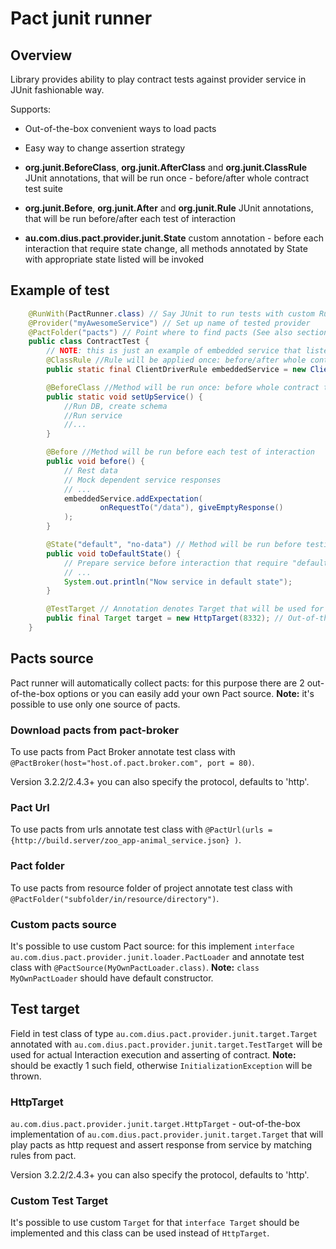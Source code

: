 # Pact junit runner

## Overview
Library provides ability to play contract tests against provider service in JUnit fashionable way.

Supports:

- Out-of-the-box convenient ways to load pacts

- Easy way to change assertion strategy

- **org.junit.BeforeClass**, **org.junit.AfterClass** and **org.junit.ClassRule** JUnit annotations, that will be run once - before/after whole contract test suite

- **org.junit.Before**, **org.junit.After** and **org.junit.Rule** JUnit annotations, that will be run before/after each test of interaction

- **au.com.dius.pact.provider.junit.State** custom annotation - before each interaction that require state change, all methods annotated by State with appropriate state listed will be invoked

## Example of test

```java
    @RunWith(PactRunner.class) // Say JUnit to run tests with custom Runner
    @Provider("myAwesomeService") // Set up name of tested provider
    @PactFolder("pacts") // Point where to find pacts (See also section Pacts source in documentation)
    public class ContractTest {
        // NOTE: this is just an example of embedded service that listens to requests, you should start here real service
        @ClassRule //Rule will be applied once: before/after whole contract test suite
        public static final ClientDriverRule embeddedService = new ClientDriverRule(8332);

        @BeforeClass //Method will be run once: before whole contract test suite
        public static void setUpService() {
            //Run DB, create schema
            //Run service
            //...
        }

        @Before //Method will be run before each test of interaction
        public void before() {
            // Rest data
            // Mock dependent service responses
            // ...
            embeddedService.addExpectation(
                    onRequestTo("/data"), giveEmptyResponse()
            );
        }

        @State("default", "no-data") // Method will be run before testing interactions that require "default" or "no-data" state
        public void toDefaultState() {
            // Prepare service before interaction that require "default" state
            // ...
            System.out.println("Now service in default state");
        }

        @TestTarget // Annotation denotes Target that will be used for tests
        public final Target target = new HttpTarget(8332); // Out-of-the-box implementation of Target (for more information take a look at Test Target section)
    }
```

## Pacts source

Pact runner will automatically collect pacts: for this purpose there are 2 out-of-the-box options or you can easily add your own Pact source. **Note:** it's possible to use only one source of pacts.

### Download pacts from pact-broker

To use pacts from Pact Broker annotate test class with `@PactBroker(host="host.of.pact.broker.com", port = 80)`.

Version 3.2.2/2.4.3+ you can also specify the protocol, defaults to 'http'.

### Pact Url

To use pacts from urls annotate test class with `@PactUrl(urls = {http://build.server/zoo_app-animal_service.json} )`.

### Pact folder

To use pacts from resource folder of project annotate test class with `@PactFolder("subfolder/in/resource/directory")`.

### Custom pacts source

It's possible to use custom Pact source: for this implement `interface au.com.dius.pact.provider.junit.loader.PactLoader` and annotate test class with `@PactSource(MyOwnPactLoader.class)`. **Note:** `class MyOwnPactLoader` should have default constructor.

## Test target

Field in test class of type `au.com.dius.pact.provider.junit.target.Target` annotated with `au.com.dius.pact.provider.junit.target.TestTarget` will be used for actual Interaction execution and asserting of contract. **Note:** should be exactly 1 such field, otherwise `InitializationException` will be thrown.

### HttpTarget

`au.com.dius.pact.provider.junit.target.HttpTarget` - out-of-the-box implementation of `au.com.dius.pact.provider.junit.target.Target` that will play pacts as http request and assert response from service by matching rules from pact.

Version 3.2.2/2.4.3+ you can also specify the protocol, defaults to 'http'.

### Custom Test Target

It's possible to use custom `Target` for that `interface Target` should be implemented and this class can be used instead of `HttpTarget`.
